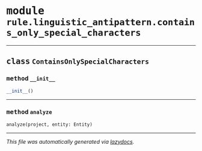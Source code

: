 <!-- markdownlint-disable -->

# <kbd>module</kbd> `rule.linguistic_antipattern.contains_only_special_characters`






---

## <kbd>class</kbd> `ContainsOnlySpecialCharacters`




### <kbd>method</kbd> `__init__`

```python
__init__()
```








---

### <kbd>method</kbd> `analyze`

```python
analyze(project, entity: Entity)
```








---

_This file was automatically generated via [lazydocs](https://github.com/ml-tooling/lazydocs)._
